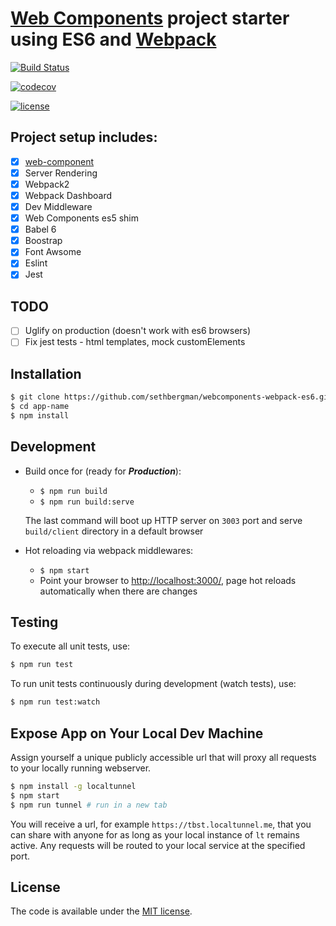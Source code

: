 # [Web Components](https://www.webcomponents.org/) project starter using ES6 and [Webpack](https://webpack.github.io/)

[![Build Status](https://travis-ci.org/sethbergman/webcomponents-webpack-es6.svg?branch=master)](https://travis-ci.org/sethbergman/webcomponents-webpack-es6)

[![codecov](https://codecov.io/gh/sethbergman/webcomponents-webpack-es6/branch/master/graph/badge.svg)](https://codecov.io/gh/sethbergman/webcomponents-webpack-es6)

[![license](https://img.shields.io/github/license/mashape/apistatus.svg)](LICENSE.txt)

## Project setup includes:

- [x] [web-component](https://github.com/sethbergman/webcomponents-webpack-es6)
- [x] Server Rendering
- [x] Webpack2
- [x] Webpack Dashboard
- [x] Dev Middleware
- [x] Web Components es5 shim
- [x] Babel 6
- [x] Boostrap
- [x] Font Awsome
- [x] Eslint
- [x] Jest

## TODO

- [ ] Uglify on production (doesn't work with es6 browsers)
- [ ] Fix jest tests - html templates, mock customElements

## Installation

```sh
$ git clone https://github.com/sethbergman/webcomponents-webpack-es6.git app-name
$ cd app-name
$ npm install
```

## Development

- Build once for (ready for **_Production_**):

  - `$ npm run build`
  - `$ npm run build:serve`

  The last command will boot up HTTP server on `3003` port and serve `build/client` directory in a default browser

- Hot reloading via webpack middlewares:

  - `$ npm start`
  - Point your browser to <http://localhost:3000/>, page hot reloads automatically when there are changes

## Testing

To execute all unit tests, use:

```sh
$ npm run test
```

To run unit tests continuously during development (watch tests), use:

```sh
$ npm run test:watch
```

## Expose App on Your Local Dev Machine

Assign yourself a unique publicly accessible url that will proxy all requests to your locally running webserver.

```sh
$ npm install -g localtunnel
$ npm start
$ npm run tunnel # run in a new tab
```

You will receive a url, for example `https://tbst.localtunnel.me`, that you can share with anyone for as long as your local instance of `lt` remains active. Any requests will be routed to your local service at the specified port.

## License

The code is available under the [MIT license](LICENSE.txt).
